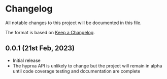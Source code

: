 # Changelog

All notable changes to this project will be documented in this file.

The format is based on [Keep a Changelog](https://keepachangelog.com/en/1.0.0/).

## 0.0.1 (21st Feb, 2023)

- Initial release
- The hyprxa API is unlikely to change but the project will remain in alpha until code coverage testing and documentation are complete
